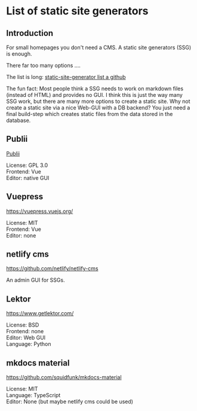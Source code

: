 # List of static site generators

## Introduction

For small homepages you don't need a CMS. A static site generators (SSG) is enough.

There far too many options ....

The list is long: [static-site-generator list a github](https://github.com/topics/static-site-generator)

The fun fact: Most people think a SSG needs to work on markdown files (instead of HTML) and provides no GUI. I think this is just the way many SSG work, but there are many more options to create a static site. Why not create a static site via a nice Web-GUI with a DB backend? You just need a final build-step which creates static files from the data stored in the database.

## Publii

[Publii](https://getpublii.com/)

License: GPL 3.0  
Frontend: Vue  
Editor: native GUI  

## Vuepress

https://vuepress.vuejs.org/

License: MIT  
Frontend: Vue  
Editor: none  

## netlify cms

https://github.com/netlify/netlify-cms

An admin GUI for SSGs.

## Lektor

https://www.getlektor.com/

License: BSD  
Frontend: none  
Editor: Web GUI  
Language: Python  

## mkdocs material

https://github.com/squidfunk/mkdocs-material

License: MIT  
Language: TypeScript  
Editor: None (but maybe netlify cms could be used)  

